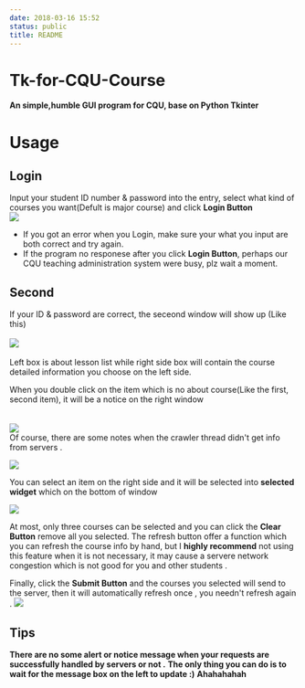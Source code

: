 ```yaml
---
date: 2018-03-16 15:52
status: public
title: README
---
```


# Tk-for-CQU-Course
**An simple,humble GUI program for CQU, base on Python Tkinter**

# Usage
   

## Login
 Input your student ID number & password into the entry, select what kind of courses you want(Defult is major course) and click **Login Button**
</br>
![](https://github.com/WananpIG/Tk-for-CQU-Course/blob/master/_image/README/15-55-25.jpg)
</br> 
+ If you got an error when you Login, make sure your what you input are both correct and try again.
+ If the program no responese after you click **Login Button**, perhaps  our CQU teaching administration system were busy, plz wait a moment.
## Second 
If your ID & password are correct, the seceond window will show up
(Like this)
</br>  
![](https://github.com/WananpIG/Tk-for-CQU-Course/blob/master/_image/README/15-57-30.jpg)
</br>  
Left box is about lesson list while right side box will contain the course detailed information you choose on the left side.
</br>  

When you double click on the item which is no about course(Like the first, second item), it will be a notice on the right window  
</br>  
![](https://github.com/WananpIG/Tk-for-CQU-Course/blob/master/_image/README/16-15-50.jpg)
</br> 
Of course, there are some notes when the crawler thread didn't get info from servers .
</br>

![](https://github.com/WananpIG/Tk-for-CQU-Course/blob/master/_image/README/16-59-02.jpg)
</br> 

You can select an item on the right side and it will be selected into **selected widget** which on the bottom of window
</br>


![](https://github.com/WananpIG/Tk-for-CQU-Course/blob/master/_image/README/16-36-45.jpg)
</br>


At most,   only three courses can be selected and you can click the **Clear Button** remove all you selected.
The refresh button offer a function which you can refresh  the course info by hand, but  I **highly recommend**  not using this feature when it is not necessary, it may cause a servere network congestion which is not good for you and other students .
</br>


Finally, click the **Submit Button** and the courses you selected will send to the server,  then it will automatically refresh once , you needn't refresh again .
![](https://github.com/WananpIG/Tk-for-CQU-Course/blob/master/_image/README/17-09-07.jpg)
</br>

## Tips
**There are no some alert or notice message when your  requests are successfully handled by servers or not .**
**The only thing you can do is to wait for the message box on the left to update :)**
**Ahahahahah**









